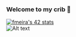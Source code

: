 ### Welcome to my crib 👋
[![fmeira's 42 stats](https://badge42.vercel.app/api/v2/claiezphk00400fmh284yvtph/stats?cursusId=21&coalitionId=112)](https://github.com/JaeSeoKim/badge42)
<br>
![Alt text](https://spotify-recently-played-readme.vercel.app/api?user=11131131337)
<!--
**coderMeira/coderMeira** is a ✨ _special_ ✨ repository because its `README.md` (this file) appears on your GitHub profile.

Here are some ideas to get you started:

- 🔭 I’m currently working on ...
- 🌱 I’m currently learning ...
- 👯 I’m looking to collaborate on ...
- 🤔 I’m looking for help with ...
- 💬 Ask me about ...
- 📫 How to reach me: ...
- 😄 Pronouns: ...
- ⚡ Fun fact: ...
-->
